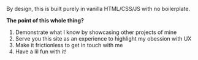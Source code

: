By design, this is built purely in vanilla HTML/CSS/JS with no boilerplate. 


__The point of this whole thing?__
1) Demonstrate what I know by showcasing other projects of mine
2) Serve you this site as an experience to highlight my obession with UX
3) Make it frictionless to get in touch with me
4) Have a lil fun with it! 
